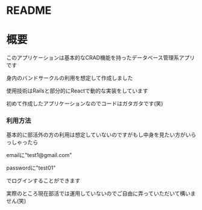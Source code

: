 # README
<h1>概要</h1>
<p>このアプリケーションは基本的なCRAD機能を持ったデータベース管理系アプリです</p>
<p>身内のバンドサークルの利用を想定して作成しました</p>
<p>使用技術はRailsと部分的にReactで動的な実装をしています</p>
<p>初めて作成したアプリケーションなのでコードはガタガタです(笑)</p>
<h3>利用方法</h3>
<p>基本的に部活外の方の利用は想定していないのですがもし中身を見たい方がいらっしゃったら</p>
<p>emailに"test1@gmail.com"</p>
<p>passwordに"test01"</p>
<p>でログインすることができます</p>
<p>実際のところ現在部活では運用していないのでご自由に弄っていただいて構いません(笑)</p>

